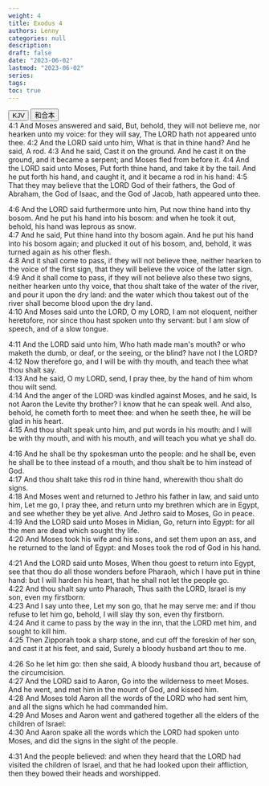 ```yaml
---
weight: 4
title: Exodus 4
authors: Lenny
categories: null
description: 
draft: false
date: "2023-06-02"
lastmod: "2023-06-02"
series: 
tags: 
toc: true
---
```


<!--more-->

<!-- Tab links -->
<div class="tab">
  <button class="tablinks active" onclick="tablabel(event, 'english')">KJV</button>
  <button class="tablinks" onclick="tablabel(event, 'chinese')">和合本</button>
  
</div>

<!-- Tab content -->
<div id="english" class="tabcontent" style="display:block">
4:1 And Moses answered and said, But, behold, they will not believe me, nor hearken unto my voice: for they will say, The LORD hath not appeared unto thee.  
4:2 And the LORD said unto him, What is that in thine hand? And he said, A rod.  
4:3 And he said, Cast it on the ground. And he cast it on the ground, and it became a serpent; and Moses fled from before it.  
4:4 And the LORD said unto Moses, Put forth thine hand, and take it by the tail. And he put forth his hand, and caught it, and it became a rod in his hand:  
4:5 That they may believe that the LORD God of their fathers, the God of Abraham, the God of Isaac, and the God of Jacob, hath appeared unto thee.  

4:6 And the LORD said furthermore unto him, Put now thine hand into thy bosom. And he put his hand into his bosom: and when he took it out, behold, his hand was leprous as snow.  
4:7 And he said, Put thine hand into thy bosom again. And he put his hand into his bosom again; and plucked it out of his bosom, and, behold, it was turned again as his other flesh.  
4:8 And it shall come to pass, if they will not believe thee, neither hearken to the voice of the first sign, that they will believe the voice of the latter sign.  
4:9 And it shall come to pass, if they will not believe also these two signs, neither hearken unto thy voice, that thou shalt take of the water of the river, and pour it upon the dry land: and the water which thou takest out of the river shall become blood upon the dry land.  
4:10 And Moses said unto the LORD, O my LORD, I am not eloquent, neither heretofore, nor since thou hast spoken unto thy servant: but I am slow of speech, and of a slow tongue.  

4:11 And the LORD said unto him, Who hath made man's mouth? or who maketh the dumb, or deaf, or the seeing, or the blind? have not I the LORD?  
4:12 Now therefore go, and I will be with thy mouth, and teach thee what thou shalt say.  
4:13 And he said, O my LORD, send, I pray thee, by the hand of him whom thou wilt send.  
4:14 And the anger of the LORD was kindled against Moses, and he said, Is not Aaron the Levite thy brother? I know that he can speak well. And also, behold, he cometh forth to meet thee: and when he seeth thee, he will be glad in his heart.  
4:15 And thou shalt speak unto him, and put words in his mouth: and I will be with thy mouth, and with his mouth, and will teach you what ye shall do.  

4:16 And he shall be thy spokesman unto the people: and he shall be, even he shall be to thee instead of a mouth, and thou shalt be to him instead of God.  
4:17 And thou shalt take this rod in thine hand, wherewith thou shalt do signs.  
4:18 And Moses went and returned to Jethro his father in law, and said unto him, Let me go, I pray thee, and return unto my brethren which are in Egypt, and see whether they be yet alive. And Jethro said to Moses, Go in peace.  
4:19 And the LORD said unto Moses in Midian, Go, return into Egypt: for all the men are dead which sought thy life.  
4:20 And Moses took his wife and his sons, and set them upon an ass, and he returned to the land of Egypt: and Moses took the rod of God in his hand.  

4:21 And the LORD said unto Moses, When thou goest to return into Egypt, see that thou do all those wonders before Pharaoh, which I have put in thine hand: but I will harden his heart, that he shall not let the people go.  
4:22 And thou shalt say unto Pharaoh, Thus saith the LORD, Israel is my son, even my firstborn:  
4:23 And I say unto thee, Let my son go, that he may serve me: and if thou refuse to let him go, behold, I will slay thy son, even thy firstborn.  
4:24 And it came to pass by the way in the inn, that the LORD met him, and sought to kill him.  
4:25 Then Zipporah took a sharp stone, and cut off the foreskin of her son, and cast it at his feet, and said, Surely a bloody husband art thou to me.  

4:26 So he let him go: then she said, A bloody husband thou art, because of the circumcision.  
4:27 And the LORD said to Aaron, Go into the wilderness to meet Moses. And he went, and met him in the mount of God, and kissed him.  
4:28 And Moses told Aaron all the words of the LORD who had sent him, and all the signs which he had commanded him.  
4:29 And Moses and Aaron went and gathered together all the elders of the children of Israel:  
4:30 And Aaron spake all the words which the LORD had spoken unto Moses, and did the signs in the sight of the people.  

4:31 And the people believed: and when they heard that the LORD had visited the children of Israel, and that he had looked upon their affliction, then they bowed their heads and worshipped.  
</div>


<div id="chinese" class="tabcontent">

</div>


